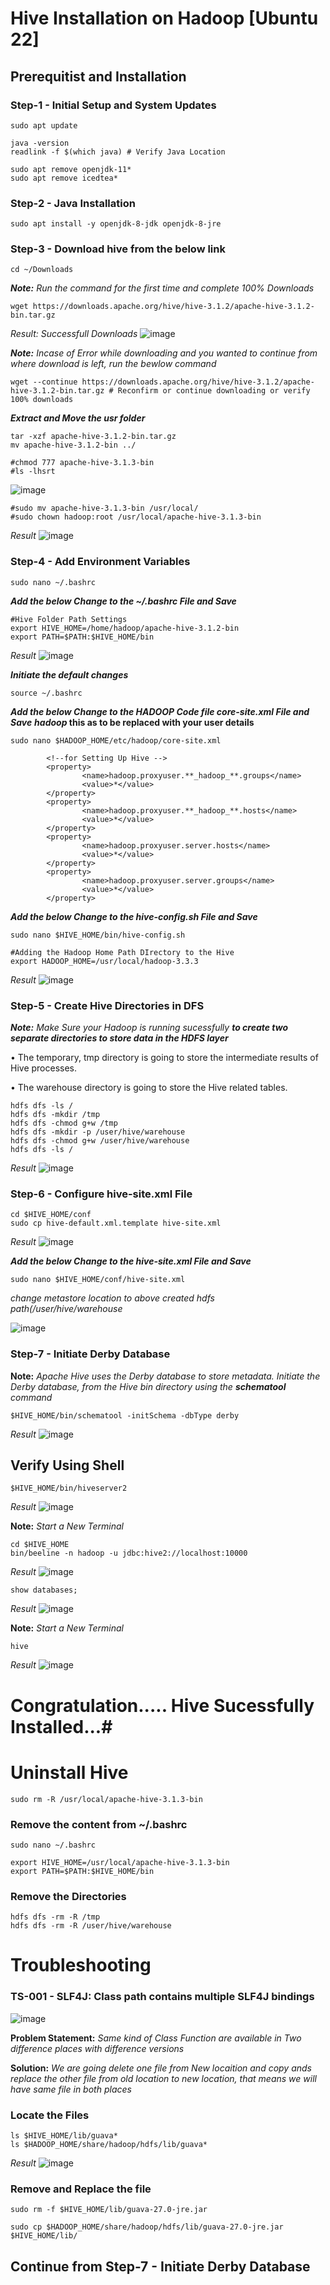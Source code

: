 # Hive Installation on Hadoop [Ubuntu 22] #

## Prerequitist and Installation ##
### Step-1 - Initial Setup and System Updates ###
```
sudo apt update
```
```
java -version
readlink -f $(which java) # Verify Java Location

sudo apt remove openjdk-11*
sudo apt remove icedtea*
```

### Step-2 - Java Installation ###
```
sudo apt install -y openjdk-8-jdk openjdk-8-jre
```

### Step-3 - Download hive from the below link ###
```
cd ~/Downloads
```

_**Note:** Run the command for the first time and complete 100% Downloads_
```
wget https://downloads.apache.org/hive/hive-3.1.2/apache-hive-3.1.2-bin.tar.gz 

```
_Result: Successfull Downloads_
![image](https://user-images.githubusercontent.com/111234771/195228590-1c012576-78e2-4645-bd55-0c16022b4a66.png)

_**Note:** Incase of Error while downloading and you wanted to continue from where download is left, run the bewlow command_
```
wget --continue https://downloads.apache.org/hive/hive-3.1.2/apache-hive-3.1.2-bin.tar.gz # Reconfirm or continue downloading or verify 100% downloads
```
**_Extract and Move the usr folder_**
```
tar -xzf apache-hive-3.1.2-bin.tar.gz
mv apache-hive-3.1.2-bin ../

#chmod 777 apache-hive-3.1.3-bin
#ls -lhsrt
```
![image](https://user-images.githubusercontent.com/111234771/195231142-53c8afce-e9d2-4715-a4ac-ed9e05332b2f.png) 

```
#sudo mv apache-hive-3.1.3-bin /usr/local/
#sudo chown hadoop:root /usr/local/apache-hive-3.1.3-bin
```
_Result_
![image](https://user-images.githubusercontent.com/111234771/195231783-5f5cb19b-068d-4c85-9295-f93dedd8246b.png)

### Step-4 - Add Environment Variables ###
```
sudo nano ~/.bashrc
```
**_Add the below Change to the ~/.bashrc File and Save_**
```
#Hive Folder Path Settings
export HIVE_HOME=/home/hadoop/apache-hive-3.1.2-bin
export PATH=$PATH:$HIVE_HOME/bin
```
_Result_
![image](https://user-images.githubusercontent.com/111234771/195232613-d3769b55-a34d-4bdd-a2d1-08180efc40a2.png)

**_Initiate the default changes_**
```
source ~/.bashrc
```

**_Add the below Change to the HADOOP Code file core-site.xml File and Save_**
**_hadoop_ this as to be replaced with your user details**

```
sudo nano $HADOOP_HOME/etc/hadoop/core-site.xml
```
```
        <!--for Setting Up Hive -->
        <property>
                <name>hadoop.proxyuser.**_hadoop_**.groups</name>
                <value>*</value>
        </property>
        <property>
                <name>hadoop.proxyuser.**_hadoop_**.hosts</name>
                <value>*</value>
        </property>
        <property>
                <name>hadoop.proxyuser.server.hosts</name>
                <value>*</value>
        </property>
        <property>
                <name>hadoop.proxyuser.server.groups</name>
                <value>*</value>
        </property>
```

**_Add the below Change to the hive-config.sh File and Save_**
```
sudo nano $HIVE_HOME/bin/hive-config.sh
```
```
#Adding the Hadoop Home Path DIrectory to the Hive
export HADOOP_HOME=/usr/local/hadoop-3.3.3
```
_Result_
![image](https://user-images.githubusercontent.com/111234771/195233077-3a18aa31-3982-4a7c-ac59-130582aafe38.png)

### Step-5 - Create Hive Directories in DFS ###
***Note:*** _Make Sure your Hadoop is running sucessfully_
**_to create two separate directories to store data in the HDFS layer_**

•	The temporary, tmp directory is going to store the intermediate results of Hive processes.

•	The warehouse directory is going to store the Hive related tables.

```
hdfs dfs -ls /
hdfs dfs -mkdir /tmp
hdfs dfs -chmod g+w /tmp
hdfs dfs -mkdir -p /user/hive/warehouse
hdfs dfs -chmod g+w /user/hive/warehouse
hdfs dfs -ls /
```
_Result_
![image](https://user-images.githubusercontent.com/111234771/195234987-0c26e78e-c940-4220-bc34-dab53d019ef6.png)

### Step-6 - Configure hive-site.xml File ###
```
cd $HIVE_HOME/conf
sudo cp hive-default.xml.template hive-site.xml
```
_Result_
 ![image](https://user-images.githubusercontent.com/111234771/195235820-80e33ba2-a105-420a-8e50-e164d516b425.png) 

**_Add the below Change to the hive-site.xml File and Save_**
```
sudo nano $HIVE_HOME/conf/hive-site.xml
```
_change metastore location to above created hdfs path(/user/hive/warehouse_

![image](https://user-images.githubusercontent.com/111234771/195237700-fc8117f0-ccf1-44f9-8191-a8352c5fe144.png)


### Step-7 - Initiate Derby Database ###

**Note:** _Apache Hive uses the Derby database to store metadata. Initiate the Derby database, from the Hive bin directory using the **schematool** command_
```
$HIVE_HOME/bin/schematool -initSchema -dbType derby
```
_Result_
![image](https://user-images.githubusercontent.com/111234771/195275213-f45c38af-06d0-44a4-957f-dfba043670aa.png)

## Verify Using Shell ##
```
$HIVE_HOME/bin/hiveserver2
```
_Result_
![image](https://user-images.githubusercontent.com/111234771/195275570-06211297-210a-4665-8503-49a157c803ba.png)

**Note:** _Start a New Terminal_
```
cd $HIVE_HOME
bin/beeline -n hadoop -u jdbc:hive2://localhost:10000
```
_Result_
![image](https://user-images.githubusercontent.com/111234771/195278928-709db835-214f-4def-88ef-41a44201f4b3.png)

```
show databases;
```
_Result_
![image](https://user-images.githubusercontent.com/111234771/195280370-b049018f-1957-4b36-8850-b15ca3b53b20.png)


**Note:** _Start a New Terminal_
```
hive
```
_Result_
![image](https://user-images.githubusercontent.com/111234771/195281072-ab2eb396-e416-4340-a8aa-23900f950fcb.png)


# Congratulation..... Hive Sucessfully Installed...#

# Uninstall Hive #
```
sudo rm -R /usr/local/apache-hive-3.1.3-bin
```

### Remove the content from ~/.bashrc ###
```
sudo nano ~/.bashrc
```
```
export HIVE_HOME=/usr/local/apache-hive-3.1.3-bin
export PATH=$PATH:$HIVE_HOME/bin
```

### Remove the Directories ###
```
hdfs dfs -rm -R /tmp
hdfs dfs -rm -R /user/hive/warehouse
```


# Troubleshooting #
### TS-001 - SLF4J: Class path contains multiple SLF4J bindings ###

![image](https://user-images.githubusercontent.com/111234771/195240546-9ed7fc72-cd1e-47c6-9a64-8ec1c8deae46.png)

**Problem Statement:** _Same kind of Class Function are available in Two difference places with difference versions_

**Solution:** _We are going delete one file from New locaition and copy ands replace the other file from old location to new location, that means we will have same file in both places_

### Locate the Files ###
```
ls $HIVE_HOME/lib/guava*
ls $HADOOP_HOME/share/hadoop/hdfs/lib/guava*
```
_Result_
 ![image](https://user-images.githubusercontent.com/111234771/195242097-0af7ded1-bec2-47e3-b94b-6366061585c7.png) 

### Remove and Replace the file ###
```
sudo rm -f $HIVE_HOME/lib/guava-27.0-jre.jar
```
```
sudo cp $HADOOP_HOME/share/hadoop/hdfs/lib/guava-27.0-jre.jar $HIVE_HOME/lib/
```


## Continue from Step-7 - Initiate Derby Database ##

